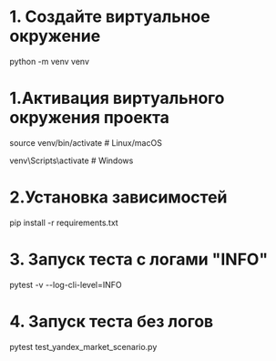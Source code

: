 # 1. Создайте виртуальное окружение
python -m venv venv

# 1.Активация виртуального окружения проекта
source venv/bin/activate  # Linux/macOS

venv\Scripts\activate     # Windows
# 2.Установка зависимостей
pip install -r requirements.txt

# 3. Запуск теста с логами "INFO"
pytest -v --log-cli-level=INFO

# 4. Запуск теста без логов
pytest test_yandex_market_scenario.py
